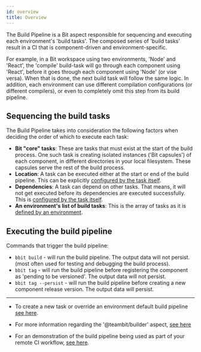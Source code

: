 ```yaml
---
id: overview
title: Overview
---
```


The Build Pipeline is a Bit aspect responsible for sequencing and executing each environment's 'build tasks'. The composed series of 'build tasks' result in a CI that is component-driven and environment-specific. 

For example, in a Bit workspace using two environments, 'Node' and 'React', the 'compile' build-task will go through each component using 'React', before it goes through each component using 'Node' (or vise versa). When that is done, the next build task will follow the same logic. In addition, each environment can use different compilation configurations (or different compilers), or even to completely omit this step from its build pipeline.
## Sequencing the build tasks
The Build Pipeline takes into consideration the following factors when deciding the order of which to execute each task:
* __Bit "core" tasks__: These are tasks that must exist at the start of the build process. One such task is creating isolated instances ('Bit capsules') of each component, in different directories in your local filesystem. These capsules serve the rest of the build process.
* __Location__: A task can be executed either at the start or end of the build pipeline. This can be explicitly [configured by the task itself](docs/build-pipeline/create-build-task#append-to-the-start-or-end-of-the-pipeline-in-relation-to-other-tasks).
* __Dependencies__: A task can depend on other tasks. That means, it will not get executed before its dependencies are executed successfully. This is [configured by the task itself](docs/build-pipeline/create-build-task#append-to-the-start-or-end-of-the-pipeline-in-relation-to-other-tasks).
* __An environment's list of build tasks__: This is the array of tasks as it is [defined by an environment](/docs/build-pipeline/create-build-task#override-the-build-pipeline-sequence).

## Executing the build pipeline
Commands that trigger the build pipeline: 
 * `bbit build` - will run the build pipeline. The output data will not persist. (most often used for testing and debugging the build process).
 * `bbit tag` - will run the build pipeline before registering the component as 'pending to be versioned'. The output data will not persist.
 * `bbit tag --persist` - will run the build pipeline before creating a new component release version. The output data will persist.

---

* To create a new task or override an environment default build pipeline [see here](/docs/build-pipeline/create-build-task).

* For more information regarding the '@teambit/builder' aspect, [see here](TODO)

* For an demonstration of the build pipeline being used as part of your remote CI workflow, [see here](/docs/getting-started/ci-cd).
